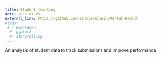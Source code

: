 ```yaml
---
title: Student tracking
date: 2025-01-29
external_link: https://github.com/ZintleFaltein/Mental-Health
#tags:
 # - Rmarkdown
  #- ggplot2
  #- Storytelling
---
```


An analysis of student data to track submissions and improve performance
<!--more-->
